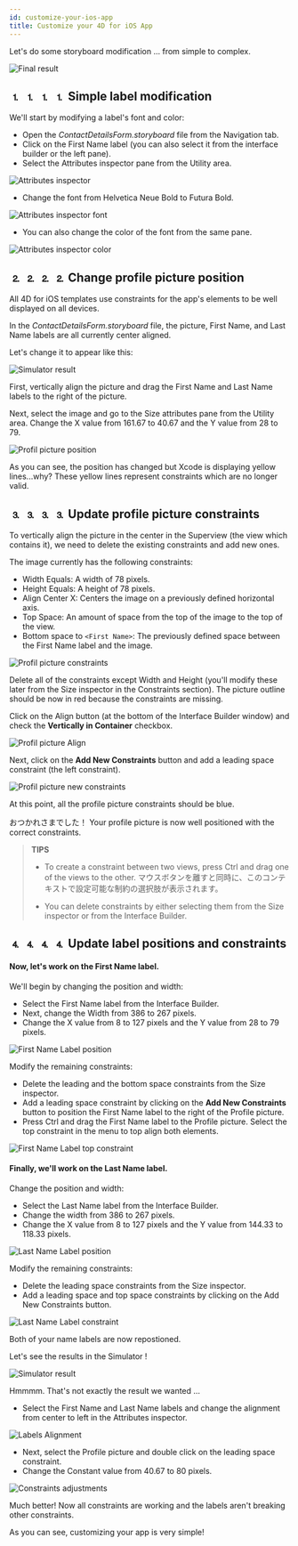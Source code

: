 ```yaml
---
id: customize-your-ios-app
title: Customize your 4D for iOS App
---
```


Let's do some storyboard modification ... from simple to complex.

![Final result](img/Simlator-Before-After-Xcode-4D-for-iOS.png)

## ⒈ ⒈ ⒈ ⒈ Simple label modification

We'll start by modifying a label's font and color:

* Open the *ContactDetailsForm.storyboard* file from the Navigation tab.
* Click on the First Name label (you can also select it from the interface builder or the left pane).
* Select the Attributes inspector pane from the Utility area.

![Attributes inspector](img/Attributes-inspector-Xcode-4D-for-iOS.png)

* Change the font from Helvetica Neue Bold to Futura Bold.

![Attributes inspector font](img/Attributes-inspector-font-Xcode-4D-for-iOS.png)

* You can also change the color of the font from the same pane.

![Attributes inspector color](img/Attributes-inspector-color-Xcode-4D-for-iOS.png)

## ⒉ ⒉ ⒉ ⒉ Change profile picture position

All 4D for iOS templates use constraints for the app's elements to be well displayed on all devices.

In the *ContactDetailsForm.storyboard* file, the picture, First Name, and Last Name labels are all currently center aligned.

Let's change it to appear like this:

![Simulator result](img/Simlator-Final-Xcode-4D-for-iOS.png)

First, vertically align the picture and drag the First Name and Last Name labels to the right of the picture.

Next, select the image and go to the Size attributes pane from the Utility area. Change the X value from 161.67 to 40.67 and the Y value from 28 to 79.

![Profil picture position](img/Profil-picture-position-Xcode-4D-for-iOS.png)

As you can see, the position has changed but Xcode is displaying yellow lines...why? These yellow lines represent constraints which are no longer valid.

## ⒊ ⒊ ⒊ ⒊ Update profile picture constraints

To vertically align the picture in the center in the Superview (the view which contains it), we need to delete the existing constraints and add new ones.

The image currently has the following constraints:

* Width Equals: A width of 78 pixels.
* Height Equals: A height of 78 pixels.
* Align Center X: Centers the image on a previously defined horizontal axis.
* Top Space: An amount of space from the top of the image to the top of the view.
* Bottom space to `<First Name>`: The previously defined space between the First Name label and the image.

![Profil picture constraints](img/Profil-picture-constraints-Xcode-4D-for-iOS.png)

Delete all of the constraints except Width and Height (you'll modify these later from the Size inspector in the Constraints section). The picture outline should be now in red because the constraints are missing.

Click on the Align button (at the bottom of the Interface Builder window) and check the **Vertically in Container** checkbox.

![Profil picture Align](img/Profil-picture-Align-Xcode-4D-for-iOS.png)

Next, click on the **Add New Constraints** button and add a leading space constraint (the left constraint).

![Profil picture new constraints](img/Profil-picture-new-constraints-4D-for-iOS.png)

At this point, all the profile picture constraints should be blue.

おつかれさまでした！ Your profile picture is now well positioned with the correct constraints.

> **TIPS**
> 
> * To create a constraint between two views, press Ctrl and drag one of the views to the other. マウスボタンを離すと同時に、このコンテキストで設定可能な制約の選択肢が表示されます。
> 
> * You can delete constraints by either selecting them from the Size inspector or from the Interface Builder.

## ⒋ ⒋ ⒋ ⒋ Update label positions and constraints

#### Now, let's work on the First Name label.

We'll begin by changing the position and width:

* Select the First Name label from the Interface Builder.
* Next, change the Width from 386 to 267 pixels.
* Change the X value from 8 to 127 pixels and the Y value from 28 to 79 pixels.

![First Name Label position](img/First-Name-Label-position-Xcode-4D-for-iOS.png)

Modify the remaining constraints:

* Delete the leading and the bottom space constraints from the Size inspector.
* Add a leading space constraint by clicking on the **Add New Constraints** button to position the First Name label to the right of the Profile picture.
* Press Ctrl and drag the First Name label to the Profile picture. Select the top constraint in the menu to top align both elements.

![First Name Label top constraint](img/First-Name-Label-top-constraint-Xcode-4D-for-iOS.png)

#### Finally, we'll work on the Last Name label.

Change the position and width:

* Select the Last Name label from the Interface Builder.
* Change the width from 386 to 267 pixels.
* Change the X value from 8 to 127 pixels and the Y value from 144.33 to 118.33 pixels.

![Last Name Label position](img/Last-Name-Label-position-Xcode-4D-for-iOS.png)

Modify the remaining constraints:

* Delete the leading space constraints from the Size inspector.
* Add a leading space and top space constraints by clicking on the Add New Constraints button.

![Last Name Label constraint](img/Last-Name-Label-constraint-Xcode-4D-for-iOS.png)

Both of your name labels are now repostioned.

Let's see the results in the Simulator !

![Simulator result](img/Simulator-Xcode-4D-for-iOS.png)

Hmmmm. That's not exactly the result we wanted ...

* Select the First Name and Last Name labels and change the alignment from center to left in the Attributes inspector.

![Labels Alignment](img/Labels-Alignment-Xcode-4D-for-iOS.png)

* Next, select the Profile picture and double click on the leading space constraint.
* Change the Constant value from 40.67 to 80 pixels.

![Constraints adjustments](img/Constraints-adjustments-Xcode-4D-for-iOS.png)

Much better! Now all constraints are working and the labels aren't breaking other constraints.

As you can see, customizing your app is very simple!
